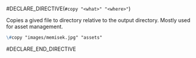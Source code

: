 #DECLARE_DIRECTIVE(`#copy "<what>" "<where>"`)

Copies a gived file to directory relative to the output directory. Mostly used for asset management.
```md
\#copy "images/memisek.jpg" "assets"
```

#DECLARE_END_DIRECTIVE
